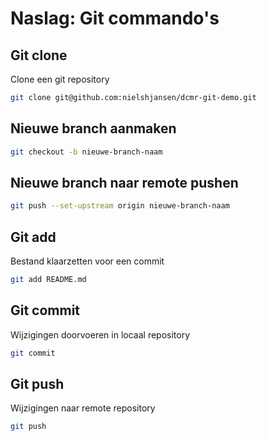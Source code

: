 # Naslag: Git commando's

## Git clone

Clone een git repository

```bash
git clone git@github.com:nielshjansen/dcmr-git-demo.git
```

## Nieuwe branch aanmaken

```bash
git checkout -b nieuwe-branch-naam
```

## Nieuwe branch naar remote pushen

```bash
git push --set-upstream origin nieuwe-branch-naam
```

## Git add

Bestand klaarzetten voor een commit

```bash
git add README.md
```

## Git commit

Wijzigingen doorvoeren in locaal repository

```bash
git commit
```

## Git push

Wijzigingen naar remote repository

```bash
git push
```
